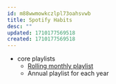 ```yaml
---
id: m88wwmowkczlpl73oahsvwb
title: Spotify Habits
desc: ""
updated: 1710177569518
created: 1710177569518
---
```

- core playlists
	- [Rolling monthly playlist](https://open.spotify.com/playlist/0t5Rj2psjqDFkqvcLgvxy9?si=e1b52fae413b4cc6)
	- Annual playlist for each year 